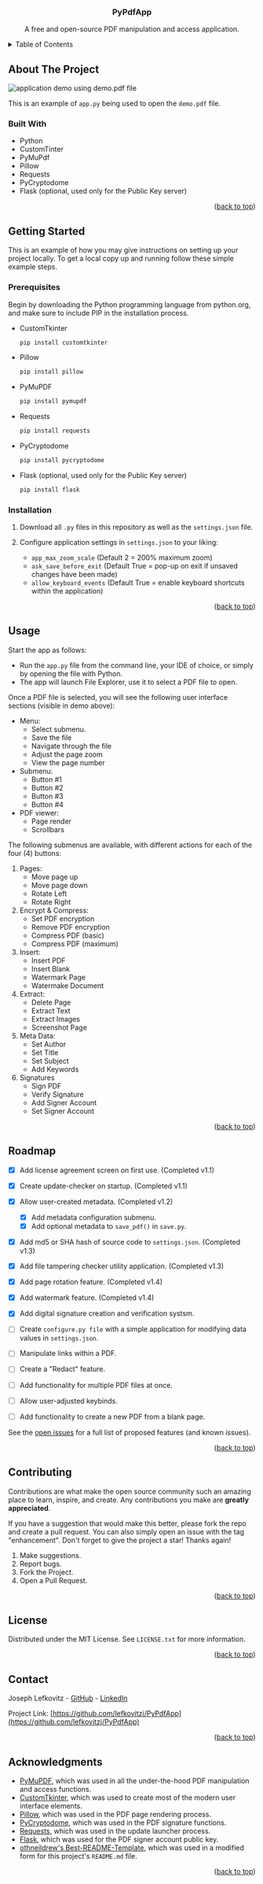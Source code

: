 <a id="readme-top"></a>
<!-- PROJECT HEADER -->
<br />
<div align="center">
<h3 align="center">PyPdfApp</h3>

  <p align="center">
    A free and open-source PDF manipulation and access application.
    <br />
  </p>
</div>



<!-- TABLE OF CONTENTS -->
<details>
  <summary>Table of Contents</summary>
  <ol>
    <li>
      <a href="#about-the-project">About The Project</a>
      <ul>
        <li><a href="#built-with">Built With</a></li>
      </ul>
    </li>
    <li>
      <a href="#getting-started">Getting Started</a>
      <ul>
        <li><a href="#prerequisites">Prerequisites</a></li>
        <li><a href="#installation">Installation</a></li>
      </ul>
    </li>
    <li><a href="#usage">Usage</a></li>
    <li><a href="#roadmap">Roadmap</a></li>
    <li><a href="#license">License</a></li>
    <li><a href="#contact">Contact</a></li>
    <li><a href="#acknowledgments">Acknowledgments</a></li>
  </ol>
</details>



<!-- ABOUT THE PROJECT -->
## About The Project

<img src="documentation-images/application.png" alt="application demo using demo.pdf file">

This is an example of `app.py` being used to open the `demo.pdf` file.


### Built With

* Python
* CustomTinter
* PyMuPdf
* Pillow
* Requests
* PyCryptodome
* Flask (optional, used only for the Public Key server)

<p align="right">(<a href="#readme-top">back to top</a>)</p>



<!-- GETTING STARTED -->
## Getting Started

This is an example of how you may give instructions on setting up your project locally.
To get a local copy up and running follow these simple example steps.

### Prerequisites
Begin by downloading the Python programming language from python.org, and make sure to include PIP in the installation process.

* CustomTkinter
  ```sh
  pip install customtkinter
  ```
* Pillow
  ```sh
  pip install pillow
  ```
* PyMuPDF
  ```sh
  pip install pymupdf
  ```
* Requests
  ```sh
  pip install requests
  ```
* PyCryptodome
  ```sh
  pip install pycryptodome
  ```
* Flask (optional, used only for the Public Key server)
  ```sh
  pip install flask
  ```
### Installation

1. Download all `.py` files in this repository as well as the `settings.json` file.

2. Configure application settings in `settings.json` to your liking:
   * `app_max_zoom_scale` (Default 2 = 200% maximum zoom)
   * `ask_save_before_exit` (Default True = pop-up on exit if unsaved changes have been made)
   * `allow_keyboard_events` (Default True = enable keyboard shortcuts within the application)
   

<p align="right">(<a href="#readme-top">back to top</a>)</p>



<!-- USAGE EXAMPLES -->
## Usage

Start the app as follows: 
* Run the `app.py` file from the command line, your IDE of choice, or simply by opening the file with Python.
* The app will launch File Explorer, use it to select a PDF file to open.

Once a PDF file is selected, you will see the following user interface sections (visible in demo above):
* Menu:
  * Select submenu.
  * Save the file
  * Navigate through the file
  * Adjust the page zoom
  * View the page number
* Submenu:
  * Button #1
  * Button #2
  * Button #3
  * Button #4
* PDF viewer:
  * Page render
  * Scrollbars

The following submenus are available, with different actions for each of the four (4) buttons:
1. Pages:
   * Move page up
   * Move page down
   * Rotate Left
   * Rotate Right
2. Encrypt & Compress:
   * Set PDF encryption
   * Remove PDF encryption
   * Compress PDF (basic)
   * Compress PDF (maximum)
3. Insert:
   * Insert PDF
   * Insert Blank
   * Watermark Page
   * Watermake Document
4. Extract:
   * Delete Page
   * Extract Text
   * Extract Images
   * Screenshot Page
5. Meta Data:
   * Set Author
   * Set Title
   * Set Subject
   * Add Keywords
6. Signatures
   * Sign PDF
   * Verify Signature
   * Add Signer Account
   * Set Signer Account


<p align="right">(<a href="#readme-top">back to top</a>)</p>



<!-- ROADMAP -->
## Roadmap

- [x] Add license agreement screen on first use. (Completed v1.1)
- [x] Create update-checker on startup. (Completed v1.1)
- [x] Allow user-created metadata. (Completed v1.2)
    - [x] Add metadata configuration submenu. 
    - [x] Add optional metadata to `save_pdf()` in `save.py`.
- [x] Add md5 or SHA hash of source code to `settings.json`. (Completed v1.3)
- [x] Add file tampering checker utility application. (Completed v1.3)
- [x] Add page rotation feature. (Completed v1.4)
- [x] Add watermark feature. (Completed v1.4)
- [x] Add digital signature creation and verification systsm.
- [ ] Create `configure.py file` with a simple application for modifying data values in `settings.json`.
- [ ] Manipulate links within a PDF.
- [ ] Create a "Redact" feature.
- [ ] Add functionality for multiple PDF files at once.
- [ ] Allow user-adjusted keybinds.
- [ ] Add functionality to create a new PDF from a blank page.


See the [open issues](https://github.com/lefkovitzj/PyPdfApp/issues) for a full list of proposed features (and known issues).

<p align="right">(<a href="#readme-top">back to top</a>)</p>



<!-- CONTRIBUTING -->
## Contributing

Contributions are what make the open source community such an amazing place to learn, inspire, and create. Any contributions you make are **greatly appreciated**.

If you have a suggestion that would make this better, please fork the repo and create a pull request. You can also simply open an issue with the tag "enhancement".
Don't forget to give the project a star! Thanks again!

1. Make suggestions.
2. Report bugs.
3. Fork the Project.
4. Open a Pull Request.

<p align="right">(<a href="#readme-top">back to top</a>)</p>




<!-- LICENSE -->
## License

Distributed under the MIT License. See `LICENSE.txt` for more information.

<p align="right">(<a href="#readme-top">back to top</a>)</p>



<!-- CONTACT -->
## Contact

Joseph Lefkovitz - [GitHub](https://github.com/lefkovitzj/) - [LinkedIn](https://www.linkedin.com/in/joseph-lefkovitz/)

Project Link: [https://github.com/lefkovitzj/PyPdfApp](https://github.com/lefkovitzj/PyPdfApp)

<p align="right">(<a href="#readme-top">back to top</a>)</p>



<!-- ACKNOWLEDGMENTS -->
## Acknowledgments

* [PyMuPDF](https://pymupdf.readthedocs.io/), which was used in all the under-the-hood PDF manipulation and access functions.
* [CustomTkinter](https://customtkinter.tomschimansky.com/), which was used to create most of the modern user interface elements.
* [Pillow](https://pillow.readthedocs.io/), which was used in the PDF page rendering process.
* [PyCryptodome](https://www.pycryptodome.org/), which was used in the PDF signature functions.
* [Requests](https://requests.readthedocs.io/), which was used in the update launcher process.
* [Flask](https://flask.palletsprojects.com/), which was used for the PDF signer account public key.
* [othneildrew's Best-README-Template](https://github.com/othneildrew/Best-README-Template/), which was used in a modified form for this project's `README.md` file.

<p align="right">(<a href="#readme-top">back to top</a>)</p>
